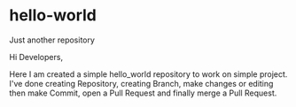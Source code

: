 # hello-world
Just another repository

Hi Developers,

Here I am created a simple hello_world repository to work on simple project.
I've done creating Repository, creating Branch, make changes or editing then make Commit, open a Pull Request and finally merge a Pull Request.

